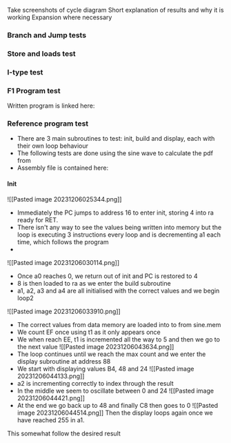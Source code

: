 
Take screenshots of cycle diagram
Short explanation of results and why it is working
Expansion where necessary


### Branch and Jump tests




### Store and loads test

  

### I-type test

  
  
  
  

### F1 Program test

Written program is linked here:




  

### Reference program test

- There are 3 main subroutines to test: init, build and display, each with their own loop behaviour
- The following tests are done using the sine wave to calculate the pdf from
- Assembly file is contained here: 

#### Init

![[Pasted image 20231206025344.png]]

-  Immediately the PC jumps to address 16 to enter init, storing 4 into ra ready for RET.
- There isn't any way to see the values being written into memory but the loop is executing 3 instructions every loop and is decrementing a1 each time, which follows the program
- 
![[Pasted image 20231206030114.png]]
- Once a0 reaches 0, we return out of init and PC is restored to 4
- 8 is then loaded to ra as we enter the build subroutine
- a1, a2, a3 and a4 are all initialised with the correct values and we begin loop2

![[Pasted image 20231206033910.png]]
- The correct values from data memory are loaded into to from sine.mem
- We count EF once using t1 as it only appears once
- We when reach EE, t1 is incremented all the way to 5 and then we go to the next value
![[Pasted image 20231206043634.png]]
- The loop continues until we reach the max count and we enter the display subroutine at address 88
- We start with displaying values B4, 48 and 24
![[Pasted image 20231206044133.png]]
- a2 is incrementing correctly to index through the result
- In the middle we seem to oscillate between 0 and 24
 ![[Pasted image 20231206044421.png]]
 - At the end we go back up to 48 and finally C8 then goes to 0
  ![[Pasted image 20231206044514.png]]
  Then the display loops again once we have reached 255 in a1.

This somewhat follow the desired result
